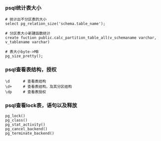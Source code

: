 ### psql统计表大小
```
# 统计出不分区表的大小
select pg_relation_size('schema.table_name');

# 分区表大小新建函数统计
create fuction public.calc_partition_table_all(v_schemaname varchar, v_tablename varchar)

# 表大小byte->MB
pg_size_pretty();
```

### psql查看表结构，授权
```
\d 		# 查看表结构
\d+		# 查看表结构，及其分区结构
\dp     # 查看表授权
```

### psql查看lock表，语句以及释放
```
pg_lock()
pg_class()
pg_stat_activity()
pg_cancel_backend()
pg_terminate_backend()
```